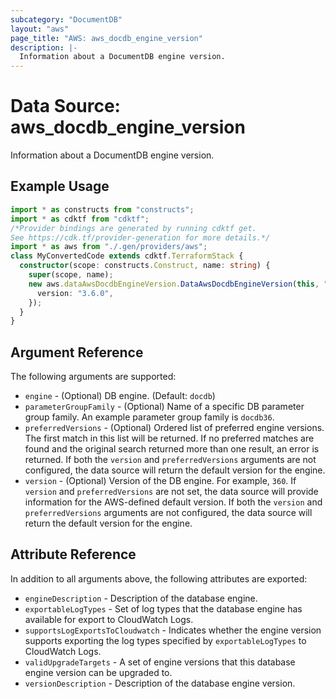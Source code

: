 ```yaml
---
subcategory: "DocumentDB"
layout: "aws"
page_title: "AWS: aws_docdb_engine_version"
description: |-
  Information about a DocumentDB engine version.
---
```


# Data Source: aws_docdb_engine_version

Information about a DocumentDB engine version.

## Example Usage

```typescript
import * as constructs from "constructs";
import * as cdktf from "cdktf";
/*Provider bindings are generated by running cdktf get.
See https://cdk.tf/provider-generation for more details.*/
import * as aws from "./.gen/providers/aws";
class MyConvertedCode extends cdktf.TerraformStack {
  constructor(scope: constructs.Construct, name: string) {
    super(scope, name);
    new aws.dataAwsDocdbEngineVersion.DataAwsDocdbEngineVersion(this, "test", {
      version: "3.6.0",
    });
  }
}

```

## Argument Reference

The following arguments are supported:

* `engine` - (Optional) DB engine. (Default: `docdb`)
* `parameterGroupFamily` - (Optional) Name of a specific DB parameter group family. An example parameter group family is `docdb36`.
* `preferredVersions` - (Optional) Ordered list of preferred engine versions. The first match in this list will be returned. If no preferred matches are found and the original search returned more than one result, an error is returned. If both the `version` and `preferredVersions` arguments are not configured, the data source will return the default version for the engine.
* `version` - (Optional) Version of the DB engine. For example, `360`. If `version` and `preferredVersions` are not set, the data source will provide information for the AWS-defined default version. If both the `version` and `preferredVersions` arguments are not configured, the data source will return the default version for the engine.

## Attribute Reference

In addition to all arguments above, the following attributes are exported:

* `engineDescription` - Description of the database engine.
* `exportableLogTypes` - Set of log types that the database engine has available for export to CloudWatch Logs.
* `supportsLogExportsToCloudwatch` - Indicates whether the engine version supports exporting the log types specified by `exportableLogTypes` to CloudWatch Logs.
* `validUpgradeTargets` - A set of engine versions that this database engine version can be upgraded to.
* `versionDescription` - Description of the database engine version.

<!-- cache-key: cdktf-0.17.0-pre.15 input-a4bb788ca7c96e9f8e837e1800f99f80c4db8f913a32134ce485e5df523201aa -->